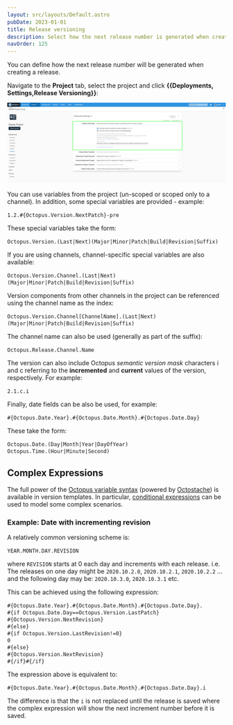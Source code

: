 ```yaml
---
layout: src/layouts/Default.astro
pubDate: 2023-01-01
title: Release versioning
description: Select how the next release number is generated when creating a release.
navOrder: 125
---
```

You can define how the next release number will be generated when creating a release.

Navigate to the **Project** tab, select the project and click **{{Deployments, Settings,Release Versioning}}**:

![Release Versioning](images/release-versioning.png "width=500")

You can use variables from the project (un-scoped or scoped only to a channel). In addition, some special variables are provided - example:

```text
1.2.#{Octopus.Version.NextPatch}-pre
```

These special variables take the form:

```text
Octopus.Version.(Last|Next)(Major|Minor|Patch|Build|Revision|Suffix)
```

If you are using channels, channel-specific special variables are also available:

```text
Octopus.Version.Channel.(Last|Next)(Major|Minor|Patch|Build|Revision|Suffix)
```

Version components from other channels in the project can be referenced using the channel name as the index:

```text
Octopus.Version.Channel[ChannelName].(Last|Next)(Major|Minor|Patch|Build|Revision|Suffix)
```

The channel name can also be used (generally as part of the suffix):

```text
Octopus.Release.Channel.Name
```

The version can also include Octopus *semantic version mask* characters i and c referring to the **incremented** and **current** values of the version, respectively. For example:

```text
2.1.c.i
```

Finally, date fields can be also be used, for example:

```text
#{Octopus.Date.Year}.#{Octopus.Date.Month}.#{Octopus.Date.Day}
```

These take the form:

```text
Octopus.Date.(Day|Month|Year|DayOfYear)
Octopus.Time.(Hour|Minute|Second)
```

## Complex Expressions

The full power of the [Octopus variable syntax](/docs/projects/variables/variable-substitutions.md#complex-syntax) (powered by [Octostache](https://github.com/OctopusDeploy/Octostache)) is available in version templates.  In particular, [conditional expressions](/docs/projects/variables/variable-substitutions.md#VariableSubstitutionSyntax-Conditionalsconditionals) can be used to model some complex scenarios. 

### Example: Date with incrementing revision

A relatively common versioning scheme is: 

```
YEAR.MONTH.DAY.REVISION
```

where `REVISION` starts at 0 each day and increments with each release. i.e. The releases on one day might be `2020.10.2.0`, `2020.10.2.1`, `2020.10.2.2` ... and the following day may be: `2020.10.3.0`, `2020.10.3.1` etc.   

This can be achieved using the following expression:

```
#{Octopus.Date.Year}.#{Octopus.Date.Month}.#{Octopus.Date.Day}.
#{if Octopus.Date.Day==Octopus.Version.LastPatch}
#{Octopus.Version.NextRevision}
#{else}
#{if Octopus.Version.LastRevision!=0}
0
#{else}
#{Octopus.Version.NextRevision}
#{/if}#{/if}
```

The expression above is equivalent to:

```
#{Octopus.Date.Year}.#{Octopus.Date.Month}.#{Octopus.Date.Day}.i
```

The difference is that the `i` is not replaced until the release is saved where the complex expression will show the next increment number before it is saved.
